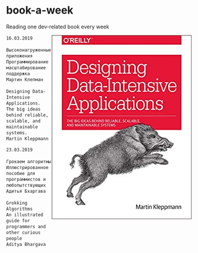 # book-a-week
Reading one dev-related book every week

<img align="right" src="./images/designing-data-Intensive-applications.jpg"/>

    16.03.2019
     
    Высоконагруженные приложения
    Программирование масштабирование поддержка
    Мартин Клепман
    
    Designing Data-Intensive Applications.
    The big ideas behind reliable, scalable, and maintainable systems.
    Martin Kleppmann
     
<!-- -->

    23.03.2019
     
    Грокаем алгоритмы
    Иллюстрированное пособие для программистов и любопытствующих
    Адитья Бхаргава
    
    Grokking Algorithms
    An illustrated guide for programmers and other curious people
    Aditya Bhargava
    
<!-- -->